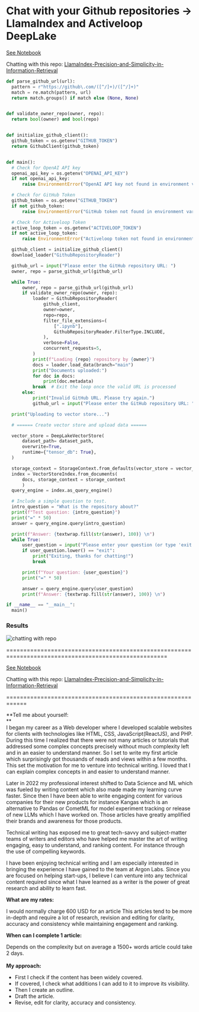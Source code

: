 # Chat with your Github repositories -> LlamaIndex and Activeloop DeepLake

[See Notebook](https://github.com/brianMutea/Chat-with-your-Github-repositories-LlamaIndex-and-Activeloop-Deep-Lake.ipynb/blob/main/Chat_with_your_Github_repositories_LlamaIndex_and_Activeloop_Deep_Lake.ipynb)

Chatting with this repo:
[LlamaIndex-Precision-and-Simplicity-in-Information-Retrieval](https://github.com/brianMutea/LlamaIndex-Precision-and-Simplicity-in-Information-Retrieval)

```Python
def parse_github_url(url):
  pattern = r"https://github\.com/([^/]+)/([^/]+)"
  match = re.match(pattern, url)
  return match.groups() if match else (None, None)


def validate_owner_repo(owner, repo):
  return bool(owner) and bool(repo)


def initialize_github_client():
  github_token = os.getenv("GITHUB_TOKEN")
  return GithubClient(github_token)


def main():
  # Check for OpenAI API key
  openai_api_key = os.getenv("OPENAI_API_KEY")
  if not openai_api_key:
      raise EnvironmentError("OpenAI API key not found in environment variables")

  # Check for GitHub Token
  github_token = os.getenv("GITHUB_TOKEN")
  if not github_token:
      raise EnvironmentError("GitHub token not found in environment variables")

  # Check for Activeloop Token
  active_loop_token = os.getenv("ACTIVELOOP_TOKEN")
  if not active_loop_token:
      raise EnvironmentError("Activeloop token not found in environment variables")

  github_client = initialize_github_client()
  download_loader("GithubRepositoryReader")

  github_url = input("Please enter the GitHub repository URL: ")
  owner, repo = parse_github_url(github_url)

  while True:
      owner, repo = parse_github_url(github_url)
      if validate_owner_repo(owner, repo):
          loader = GithubRepositoryReader(
              github_client,
              owner=owner,
              repo=repo,
              filter_file_extensions=(
                  [".ipynb"],
                  GithubRepositoryReader.FilterType.INCLUDE,
              ),
              verbose=False,
              concurrent_requests=5,
          )
          print(f"Loading {repo} repository by {owner}")
          docs = loader.load_data(branch="main")
          print("Documents uploaded:")
          for doc in docs:
              print(doc.metadata)
          break  # Exit the loop once the valid URL is processed
      else:
          print("Invalid GitHub URL. Please try again.")
          github_url = input("Please enter the GitHub repository URL: ")

  print("Uploading to vector store...")

  # ====== Create vector store and upload data ======

  vector_store = DeepLakeVectorStore(
      dataset_path= dataset_path,
      overwrite=True,
      runtime={"tensor_db": True},
  )

  storage_context = StorageContext.from_defaults(vector_store = vector_store)
  index = VectorStoreIndex.from_documents(
      docs, storage_context = storage_context
      )
  query_engine = index.as_query_engine()

  # Include a simple question to test.
  intro_question = "What is the repository about?"
  print(f"Test question: {intro_question}")
  print("=" * 50)
  answer = query_engine.query(intro_question)

  print(f"Answer: {textwrap.fill(str(answer), 100)} \n")
  while True:
      user_question = input("Please enter your question (or type 'exit' to quit): ")
      if user_question.lower() == "exit":
          print("Exiting, thanks for chatting!")
          break

      print(f"Your question: {user_question}")
      print("=" * 50)

      answer = query_engine.query(user_question)
      print(f"Answer: {textwrap.fill(str(answer), 100)} \n")

if __name__ == "__main__":
  main()
```

### Results

![chatting with repo](https://github.com/brianMutea/Chat-with-your-Github-repositories-LlamaIndex-and-Activeloop-Deep-Lake.ipynb/blob/main/Screenshot%20from%202024-02-07%2012-15-29.png)

=====================================================================================================

[See Notebook](https://github.com/brianMutea/Chat-with-your-Github-repositories-LlamaIndex-and-Activeloop-Deep-Lake.ipynb/blob/main/Chat_with_your_Github_repositories_LlamaIndex_and_Activeloop_Deep_Lake.ipynb)

Chatting with this repo:
[LlamaIndex-Precision-and-Simplicity-in-Information-Retrieval](https://github.com/brianMutea/LlamaIndex-Precision-and-Simplicity-in-Information-Retrieval)











============================================================


<!-----



Conversion time: 0.391 seconds.


Using this Markdown file:

1. Paste this output into your source file.
2. See the notes and action items below regarding this conversion run.
3. Check the rendered output (headings, lists, code blocks, tables) for proper
   formatting and use a linkchecker before you publish this page.

Conversion notes:

* Docs to Markdown version 1.0β36
* Tue Jul 09 2024 22:41:27 GMT-0700 (PDT)
* Source doc: Tell me about yourself:
----->


**Tell me about yourself: \
** \
I began my career as a Web developer where I developed scalable websites for clients with technologies like HTML, CSS, JavaScript(ReactJS), and PHP. During this time I realized that there were not many articles or tutorials that addressed some complex concepts precisely without much complexity left and in an easier to understand manner. So I set to write my first article which surprisingly got thousands of reads and views within a few months. This set the motivation for me to venture into technical writing. I loved that I can explain complex concepts in and easier to understand manner.

Later in 2022 my professional interest shifted to Data Science and ML which was fueled by writing content which also made made my learning curve faster. Since then I have been able to write engaging content for various companies for their new products  for instance Kangas which is an alternative to Pandas or CometML for model  experiment tracking or release of new LLMs which I have worked on. Those articles have greatly amplified their brands and awareness for those products. 

Technical writing has exposed me to great tech-savvy and subject-matter teams of writers and editors who have helped me master the art of writing engaging, easy to understand, and ranking content. For instance through the use of compelling keywords.

I have been enjoying technical writing and I am especially interested in bringing the experience I have gained to the team at Argon Labs. Since you are focused on helping start-ups, I believe I can venture into any technical content required since what I have learned as a writer is the power of great research and ability to learn fast.

**What are my rates:**

I would normally charge 600 USD for an article This articles tend to be more in-depth and require a lot of research, revision and editing for clarity, accuracy and consistency while maintaining engagement and ranking.

**When can I complete 1 article:**

Depends on the complexity but on average a 1500+ words article could take 2 days. \
 \
**My approach:**



* First I check if the content has been widely covered.
* If covered, I check what additions I can add to it to improve its visibility.
* Then I create an outline.
* Draft the article.
* Revise, edit for clarity, accuracy and consistency.













